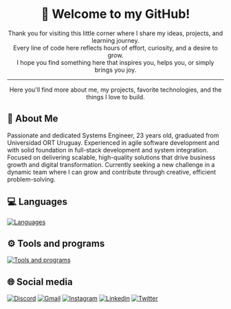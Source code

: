 <div align="center">

# 👋 Welcome to my GitHub!

Thank you for visiting this little corner where I share my ideas, projects, and learning journey.  
Every line of code here reflects hours of effort, curiosity, and a desire to grow.  
I hope you find something here that inspires you, helps you, or simply brings you joy.

---

Here you'll find more about me, my projects, favorite technologies, and the things I love to build.

</div>


## 🚀 About Me
Passionate and dedicated Systems Engineer, 23 years old, graduated from Universidad ORT Uruguay. Experienced in agile software development and with solid foundation in full-stack development and system integration. Focused on delivering scalable, high-quality solutions that drive business growth and digital transformation. Currently seeking a new challenge in a dynamic team where I can grow and contribute through creative, efficient problem-solving.

## 💻 Languages

[![Languages](https://skillicons.dev/icons?i=dotnet,angular,c,cs,cpp,css,html,java,js,jest,nodejs,py,react,ts)]()

## ⚙ Tools and programs

[![Tools and programs](https://skillicons.dev/icons?i=arduino,aws,azure,docker,figma,notion,ps,postgres,postman,selenium,visualstudio,vscode)]()

## 🌐 Social media

[![Discord](https://skillicons.dev/icons?i=discord)](https://discord.com/users/123456789012345678)
[![Gmail](https://skillicons.dev/icons?i=gmail)](mailto:vittorio.caiafa@gmail.com)
[![Instagram](https://skillicons.dev/icons?i=instagram)](https://www.instagram.com/vittocaiafa/)
[![Linkedin](https://skillicons.dev/icons?i=linkedin)](https://www.linkedin.com/in/vittorio-caiafa/)
[![Twitter](https://skillicons.dev/icons?i=twitter)](https://twitter.com/vittocaiafa?s=21&t=f4L4zq8FkqALNJRPnHRj0g)

<!--
https://github.com/tandpfun/skill-icons?tab=readme-ov-file#icons-list
-->
